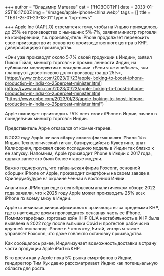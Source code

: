 +++
author = "Владимир Матвеев"
cat = ["НОВОСТИ"]
date = 2023-01-25T16:17:00Z
img = "/images/apple-iphone-china.webp"
tags = []
title = "TEST-26-01-23-18-01"
type = "top-news"

+++
Apple Inc (AAPL.O) стремится к тому, чтобы на Индию приходилось до 25% ее производства с нынешних 5%-7%, заявил министр торговли на конференции, т.к. производитель iPhone продолжает переносить свое производство из основного производственного центра в КНР, диверсифицируя производство.

«Они уже производят около 5-7% своей продукции в Индии», заявил Пиюш Гойал, министр торговли и промышленности Индии, на публичном мероприятии в понедельник. «Если я не ошибаюсь, они планируют довести свою долю производства до 25%», [https://www.cnbc.com/2023/01/23/apple-looking-to-boost-iphone-production-in-india-to-25percent-minister.html](https://www.cnbc.com/2023/01/23/apple-looking-to-boost-iphone-production-in-india-to-25percent-minister.html "https://www.cnbc.com/2023/01/23/apple-looking-to-boost-iphone-production-in-india-to-25percent-minister.html")

Apple планирует производить 25% всех своих iPhone в Индии, заявил в понедельник министр торговли Индии.

Представитель Apple отказался от комментариев.

В 2022 году Apple начала сборку своего флагманского iPhone 14 в Индии. Технологический гигант, базирующийся в Купертино, штат Калифорния, произвел свою последнюю модель в Индии так близко к ее запуску. Напомним, Apple производит iPhone в Индии с 2017 года, однако ранее это были более старые модели.

Важно подчеркнуть, что тайваньская фирма Foxconn, основной сборщик iPhone от Apple, производит смартфоны на своем заводе в Сриперумбудуре на окраине Ченнаи в восточной Индии.

Аналитики JPMorgan еще в сентябрьском аналитическом обзоре 2022 года заявили, что к 2025 году Apple может производить 25% всех iPhone по всему миру в Индии.

Apple стремилась диверсифицировать производство за пределами КНР, где в настоящее время производится основная часть ее iPhone. Помимо тарифных, торговых войн КНР США нестабильность в КНР была выявлена в 2022 году после вспышки Covid и протестов рабочих на крупнейшем заводе iPhone в Чжэнчжоу, Китай, которым также управляет Foxconn, что даже повлекло остановку производства.

Как сообщалось ранее, Индия изучает возможность доставки в страну части продукции Apple iPad из КНР.

В то время как у Apple пока 5% рынка смартфонов в Индии, гендиректор Тим Кук давно расссматривает Индию как потенциальную область для роста.